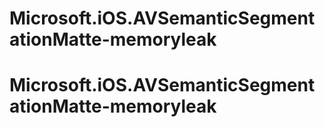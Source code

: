 # Microsoft.iOS.AVSemanticSegmentationMatte-memoryleak
# Microsoft.iOS.AVSemanticSegmentationMatte-memoryleak

